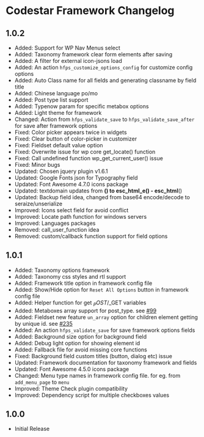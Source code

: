 # Codestar Framework Changelog

## 1.0.2
- Added: Support for WP Nav Menus select
- Added: Taxonomy framework clear form elements after saving
- Added: A filter for external icon-jsons load
- Added: An action `hfps_customize_options_config` for customize config options
- Added: Auto Class name for all fields and generating classname by field title
- Added: Chinese language po/mo
- Added: Post type list support
- Added: Typenow param for specific metabox options
- Added: Light theme for framework
- Changed: Action from `hfps_validate_save` to `hfps_validate_save_after` for save after framework options
- Fixed: Color picker appears twice in widgets
- Fixed: Clear button of color-picker in customizer
- Fixed: Fieldset default value option
- Fixed: Overwrite issue for wp core get_locate() function
- Fixed: Call undefined function wp_get_current_user() issue
- Fixed: Minor bugs
- Updated: Chosen jquery plugin v1.6.1
- Updated: Google Fonts json for Typography field
- Updated: Font Awesome 4.7.0 icons package
- Updated: textdomain updates from __() to esc_html_e() - esc_html__()
- Updated: Backup field idea, changed from base64 encode/decode to seraize/unserialize
- Improved: Icons select field for avoid conflict
- Improved: Locate path function for windows servers
- Improved: Languages packages
- Removed: call_user_function idea
- Removed: custom/callback function support for field options

## 1.0.1
- Added: Taxonomy options framework
- Added: Taxonomy css styles and rtl support
- Added: Framework title option in framework config file
- Added: Show/Hide option for `Reset All Options` button in framework config file
- Added: Helper function for get $_POST/$_GET variables
- Added: Metaboxes array support for post_type. see [#99](https://github.com/Codestar/codestar-framework/issues/99)
- Added: Fieldset new feature `un_array` option for children element getting by unique id. see [#235](https://github.com/Codestar/codestar-framework/issues/235)
- Added: An action `hfps_validate_save` for save framework options fields
- Added: Background size option for background field
- Added: Debug light option for showing element id
- Added: Fallback file for avoid missing core functions
- Fixed: Background field custom titles (button, dialog etc) issue
- Updated: Framework documentation for taxonomy framework and fields
- Updated: Font Awesome 4.5.0 icons package
- Changed: Menu type names in framework config file. for eg. from `add_menu_page` to `menu`
- Improved: Theme Check plugin compatibility
- Improved: Dependency script for multiple checkboxes values

## 1.0.0
- Initial Release
